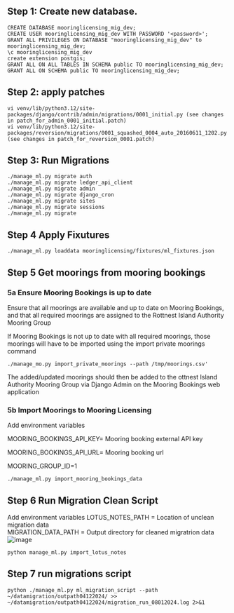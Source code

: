
## Step 1: Create new database.
```
CREATE DATABASE mooringlicensing_mig_dev;
CREATE USER mooringlicensing_mig_dev WITH PASSWORD '<password>';
GRANT ALL PRIVILEGES ON DATABASE "mooringlicensing_mig_dev" to mooringlicensing_mig_dev;
\c mooringlicensing_mig_dev
create extension postgis;
GRANT ALL ON ALL TABLES IN SCHEMA public TO mooringlicensing_mig_dev;
GRANT ALL ON SCHEMA public TO mooringlicensing_mig_dev;
```


## Step 2: apply patches
```
vi venv/lib/python3.12/site-packages/django/contrib/admin/migrations/0001_initial.py (see changes in patch_for_admin_0001_initial.patch)
vi venv/lib/python3.12/site-packages/reversion/migrations/0001_squashed_0004_auto_20160611_1202.py (see changes in patch_for_reversion_0001.patch)
```

## Step 3: Run Migrations
```
./manage_ml.py migrate auth
./manage_ml.py migrate ledger_api_client
./manage_ml.py migrate admin
./manage_ml.py migrate django_cron
./manage_ml.py migrate sites
./manage_ml.py migrate sessions
./manage_ml.py migrate 
```

## Step 4 Apply Fixutures
```
./manage_ml.py loaddata mooringlicensing/fixtures/ml_fixtures.json
 ```

## Step 5 Get moorings from mooring bookings

### 5a Ensure Mooring Bookings is up to date

Ensure that all moorings are available and up to date on Mooring Bookings, and that all required moorings are assigned to the Rottnest Island Authority Mooring Group

If Mooring Bookings is not up to date with all required moorings, those moorings will have to be imported using the import private moorings command

```
./manage_mo.py import_private_moorings --path /tmp/moorings.csv'
```

The added/updated moorings should then be added to the ottnest Island Authority Mooring Group via Django Admin on the Mooring Bookings web application

### 5b Import Moorings to Mooring Licensing

Add environment variables

MOORING_BOOKINGS_API_KEY= Mooring booking external API key

MOORING_BOOKINGS_API_URL= Mooring booking url

MOORING_GROUP_ID=1

```
./manage_ml.py import_mooring_bookings_data
```

## Step 6 Run Migration Clean Script

Add environment variables
LOTUS_NOTES_PATH = Location of unclean migration data   
MIGRATION_DATA_PATH = Output directory for cleaned migratrion data    
![image](https://github.com/user-attachments/assets/e113c018-cf50-447f-ac87-26134adafe3f)


```
python manage_ml.py import_lotus_notes
```
## Step 7 run migrations script
```
python ./manage_ml.py ml_migration_script --path ~/datamigration/outpath04122024/ >> ~/datamigration/outpath04122024/migration_run_08012024.log 2>&1

```
